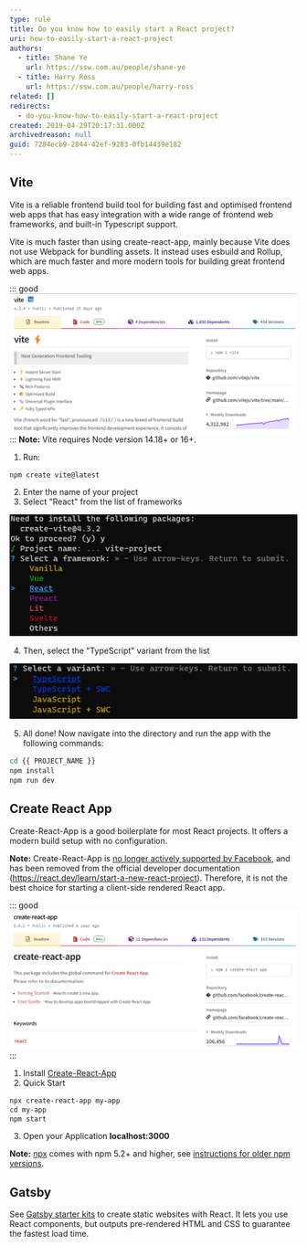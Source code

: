 ```yaml
---
type: rule
title: Do you know how to easily start a React project?
uri: how-to-easily-start-a-react-project
authors:
  - title: Shane Ye
    url: https://ssw.com.au/people/shane-ye
  - title: Harry Ross
    url: https://ssw.com.au/people/harry-ross
related: []
redirects:
  - do-you-know-how-to-easily-start-a-react-project
created: 2019-04-29T20:17:31.000Z
archivedreason: null
guid: 7284ecb9-2844-42ef-9283-0fb14439e182
---
```

## Vite

Vite is a reliable frontend build tool for building fast and optimised frontend web apps that has easy integration with a wide range of frontend web frameworks, and built-in Typescript support.  

Vite is much faster than using create-react-app, mainly because Vite does not use Webpack for bundling assets. It instead uses esbuild and Rollup, which are much faster and more modern tools for building great frontend web apps. 

::: good
![Good example: Use Vite to generate a react-ts project](vite.png)
:::
**Note:** Vite requires Node version 14.18+ or 16+. 

1. Run:

```shell
npm create vite@latest 
```

2. Enter the name of your project
3. Select "React" from the list of frameworks

![Figure: The framework options with Vite](vite-pick.png)

4. Then, select the "TypeScript" variant from the list

![Figure: The variant options with Vite](vite-pick-typescript.png)

5. All done! Now navigate into the directory and run the app with the following commands:

```bash
cd {{ PROJECT_NAME }}
npm install 
npm run dev
```
## Create React App

Create-React-App is a good boilerplate for most React projects. It offers a modern build setup with no configuration. 

**Note:** Create-React-App is [no longer actively supported by Facebook](https://github.com/facebook/create-react-app/discussions/11086#discussioncomment-956516), and has been removed from the official developer documentation (https://react.dev/learn/start-a-new-react-project). Therefore, it is not the best choice for starting a client-side rendered React app. 

<!--endintro-->

::: good
![Good example: Use the create-react-app npm package](new-create-react-app.png)
:::

1. Install [Create-React-App](https://github.com/facebook/create-react-app)
2. Quick Start

```shell
npx create-react-app my-app
cd my-app
npm start
```

3. Open your Application **localhost:3000**

**Note:** [npx](https://medium.com/@maybekatz/introducing-npx-an-npm-package-runner-55f7d4bd282b) comes with npm 5.2+ and higher, see [instructions for older npm versions](https://gist.github.com/gaearon/4064d3c23a77c74a3614c498a8bb1c5f).

## Gatsby

See [Gatsby starter kits](https://www.gatsbyjs.com/starters/) to create static websites with React. It lets you use React components, but outputs pre-rendered HTML and CSS to guarantee the fastest load time.